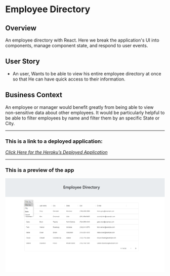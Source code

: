 # Employee Directory

## Overview

An employee directory with React. Here we break the application's UI into components, manage component state, and respond to user events.

## User Story

* An user, Wants to be able to view his entire employee directory at once so that He can have quick access to their information.

## Business Context

An employee or manager would benefit greatly from being able to view non-sensitive data about other employees. It would be particularly helpful to be able to filter employees by name and filter them by an specific State or City. 

- - -

### __This is a link to a deployed application:__


_[Click Here for the Heroku’s Deployed Application](https://sleepy-depths-45640.herokuapp.com/)_

- - -
### **This is a preview of the app**

![Preview of the App](./public/App_preview.png)
